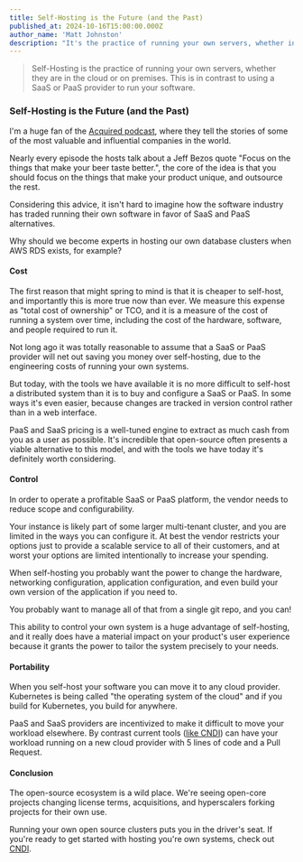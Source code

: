 ```yaml
---
title: Self-Hosting is the Future (and the Past)
published_at: 2024-10-16T15:00:00.000Z
author_name: 'Matt Johnston'
description: "It's the practice of running your own servers, whether in the cloud or on-prem."
---
```


> Self-Hosting is the practice of running your own servers, whether they are in
> the cloud or on premises. This is in contrast to using a SaaS or PaaS provider
> to run your software.

### Self-Hosting is the Future (and the Past)

I'm a huge fan of the [Acquired podcast](https://acquired.fm), where they tell
the stories of some of the most valuable and influential companies in the world.

Nearly every episode the hosts talk about a Jeff Bezos quote "Focus on the
things that make your beer taste better.", the core of the idea is that you
should focus on the things that make your product unique, and outsource the
rest.

Considering this advice, it isn't hard to imagine how the software industry has
traded running their own software in favor of SaaS and PaaS alternatives.

Why should we become experts in hosting our own database clusters when AWS RDS
exists, for example?

#### Cost

The first reason that might spring to mind is that it is cheaper to self-host,
and importantly this is more true now than ever. We measure this expense as
"total cost of ownership" or TCO, and it is a measure of the cost of running a
system over time, including the cost of the hardware, software, and people
required to run it.

Not long ago it was totally reasonable to assume that a SaaS or PaaS provider
will net out saving you money over self-hosting, due to the engineering costs of
running your own systems.

But today, with the tools we have available it is no more difficult to self-host
a distributed system than it is to buy and configure a SaaS or PaaS. In some
ways it's even easier, because changes are tracked in version control rather
than in a web interface.

PaaS and SaaS pricing is a well-tuned engine to extract as much cash from you as
a user as possible. It's incredible that open-source often presents a viable
alternative to this model, and with the tools we have today it's definitely
worth considering.

#### Control

In order to operate a profitable SaaS or PaaS platform, the vendor needs to
reduce scope and configurability.

Your instance is likely part of some larger multi-tenant cluster, and you are
limited in the ways you can configure it. At best the vendor restricts your
options just to provide a scalable service to all of their customers, and at
worst your options are limited intentionally to increase your spending.

When self-hosting you probably want the power to change the hardware, networking
configuration, application configuration, and even build your own version of the
application if you need to.

You probably want to manage all of that from a single git repo, and you can!

This ability to control your own system is a huge advantage of self-hosting, and
it really does have a material impact on your product's user experience because
it grants the power to tailor the system precisely to your needs.

#### Portability

When you self-host your software you can move it to any cloud provider.
Kubernetes is being called "the operating system of the cloud" and if you build
for Kubernetes, you build for anywhere.

PaaS and SaaS providers are incentivized to make it difficult to move your
workload elsewhere. By contrast current tools
([like CNDI](https://cndi.run/gh?utm_content=blog_self-host_cndi_link&utm_campaign=self-host_blog&utm_source=https://cndi.dev/blog/self-host&medium=blog&utm_id=8103))
can have your workload running on a new cloud provider with 5 lines of code and
a Pull Request.

#### Conclusion

The open-source ecosystem is a wild place. We're seeing open-core projects
changing license terms, acquisitions, and hyperscalers forking projects for
their own use.

Running your own open source clusters puts you in the driver's seat. If you're
ready to get started with hosting you're own systems, check out
[CNDI](https://cndi.run/gh?utm_content=blog_self-host_cndi_link&utm_campaign=self-host_blog&utm_source=https://cndi.dev/blog/self-host&medium=blog&utm_id=8103).

